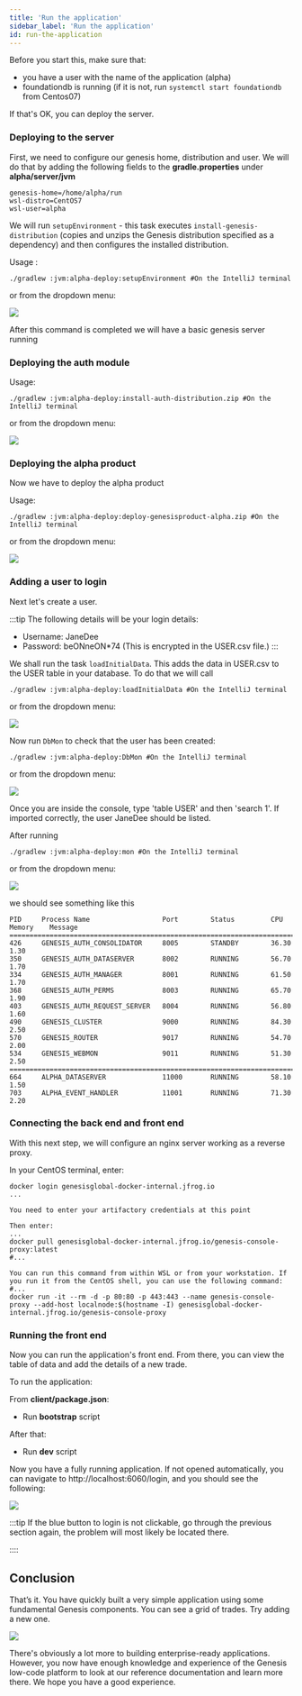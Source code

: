 ```yaml
---
title: 'Run the application'
sidebar_label: 'Run the application'
id: run-the-application
---
```


Before you start this, make sure that:

- you have a user with the name of the application (alpha)
- foundationdb is running (if it is not, run `systemctl start foundationdb` from Centos07)

If that's OK, you can deploy the server.

### Deploying to the server

First, we need to configure our genesis home, distribution and user. We will do that by adding the following fields to the **gradle.properties** under **alpha/server/jvm**

```shell
genesis-home=/home/alpha/run
wsl-distro=CentOS7
wsl-user=alpha
```

We will run `setupEnvironment` - this task executes `install-genesis-distribution` (copies and unzips the Genesis distribution specified as a dependency) and then configures the installed distribution.

Usage :
```shell
./gradlew :jvm:alpha-deploy:setupEnvironment #On the IntelliJ terminal
```
or from the dropdown menu:

![](/img/setup-environment.png)

After this command is completed we will have a basic genesis server running

### Deploying the auth module

Usage:
```shell
./gradlew :jvm:alpha-deploy:install-auth-distribution.zip #On the IntelliJ terminal
```

or from the dropdown menu:

![](/img/install-auth.png)

### Deploying the alpha product

Now we have to deploy the alpha product

Usage:
```shell
./gradlew :jvm:alpha-deploy:deploy-genesisproduct-alpha.zip #On the IntelliJ terminal
```

or from the dropdown menu:

![](/img/deploy-alpha-product.png)


### Adding a user to login

Next let's create a user.

:::tip
The following details will be your login details:

- Username: JaneDee
- Password: beONneON*74 (This is encrypted in the USER.csv file.)
:::

We shall run the task `loadInitialData`. This adds the data in USER.csv to the USER table in your
database. To do that we will call

```shell
./gradlew :jvm:alpha-deploy:loadInitialData #On the IntelliJ terminal
```

or from the dropdown menu:

![](/img/load-initial-data.png)

Now  run `DbMon` to check that the user has been created:

```shell
./gradlew :jvm:alpha-deploy:DbMon #On the IntelliJ terminal
```

or from the dropdown menu:

![](/img/using-DbMon.png)

Once you are inside the console, type 'table USER' and then 'search 1'. If imported correctly, the user JaneDee should be listed.

After running

```shell
./gradlew :jvm:alpha-deploy:mon #On the IntelliJ terminal
```
or from the dropdown menu:

![](/img/using-mon.png)

we should see something like this

```shell
PID     Process Name                  Port        Status         CPU       Memory    Message
===============================================================================================
426     GENESIS_AUTH_CONSOLIDATOR     8005        STANDBY        36.30     1.30
350     GENESIS_AUTH_DATASERVER       8002        RUNNING        56.70     1.70
334     GENESIS_AUTH_MANAGER          8001        RUNNING        61.50     1.70
368     GENESIS_AUTH_PERMS            8003        RUNNING        65.70     1.90
403     GENESIS_AUTH_REQUEST_SERVER   8004        RUNNING        56.80     1.60
490     GENESIS_CLUSTER               9000        RUNNING        84.30     2.50
570     GENESIS_ROUTER                9017        RUNNING        54.70     2.00
534     GENESIS_WEBMON                9011        RUNNING        51.30     2.50
===============================================================================================
664     ALPHA_DATASERVER              11000       RUNNING        58.10     1.50
703     ALPHA_EVENT_HANDLER           11001       RUNNING        71.30     2.20
```

### Connecting the back end and front end

With this next step, we will configure an nginx server working as a reverse proxy.

In your CentOS terminal, enter:
```shell
docker login genesisglobal-docker-internal.jfrog.io
...

You need to enter your artifactory credentials at this point

Then enter:
...
docker pull genesisglobal-docker-internal.jfrog.io/genesis-console-proxy:latest
#...

You can run this command from within WSL or from your workstation. If you run it from the CentOS shell, you can use the following command:
#...
docker run -it --rm -d -p 80:80 -p 443:443 --name genesis-console-proxy --add-host localnode:$(hostname -I) genesisglobal-docker-internal.jfrog.io/genesis-console-proxy

```

### Running the front end


Now you can run the application's front end. From there, you can view the table of data and add the details of a new trade.

To run the application:

From **client/package.json**:
- Run **bootstrap** script

After that:
- Run **dev** script

Now you have a fully running application. If not opened automatically, you can navigate to http://localhost:6060/login, and you should see the following:

![](/img/login-screen-quickstart.png)

:::tip
If the blue button to login is not clickable, go through the previous section again, the problem will most likely be located there.

::::

## Conclusion
That’s it. You have quickly built a very simple application using some fundamental Genesis components. You can see a grid of trades. Try adding a new one.

![](/img/quickstart-app-final.png)

There's obviously a lot more to building enterprise-ready applications. However, you now have enough knowledge and experience of the Genesis low-code platform to look at our reference documentation and learn more there. We hope you have a good experience.

